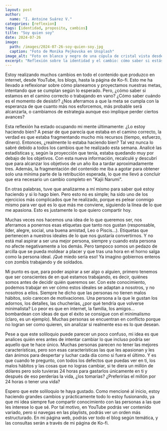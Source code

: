 ```yaml
---
layout: post
author:
  name: "I. Antoine Suárez V."
categories: [reflexion]
tags: [identidad, proposito, cambios]
title: "Soy quien soy"
date: 2024-07-26
image:
  path: /images/2024-07-26-soy-quien-soy.jpg
  caption: "Foto de Monika Pejkovska en Unsplash"
image_alt: "Foto en blanco y negro de una cúpula de cristal vista desde abajo con una escalera de caracol alrededor"
excerpt: "Reflexión sobre la identidad y el cambio: cómo saber si estás en el camino correcto y si vale la pena continuar o redirigir tus esfuerzos."
---
```



Estoy realizando muchos cambios en todo el contenido que produzco en internet, desde YouTube, los blogs, hasta la página de Ko-fi. Esto me ha llevado a reflexionar sobre cómo planeamos y proyectamos nuestras metas, intentando que se cumplan según lo esperado. Pero, ¿cómo saber si estamos en el camino correcto o trabajando en vano? ¿Cómo saber cuándo es el momento de desistir? ¿Nos aferramos a que la meta se cumpla con la esperanza de que cuanto más nos esforcemos, más probable será alcanzarla, o cambiamos de estrategia aunque eso implique perder ciertos avances?

Esta reflexión ha estado ocupando mi mente últimamente: ¿Lo estoy haciendo bien? A pesar de que parecía que estaba en el camino correcto, la verdad es que estaba fragmentando mucho mis recursos (tiempo, esfuerzo, dinero). Entonces, ¿realmente lo estaba haciendo bien? Tal vez nunca lo sabré debido a todos los cambios que he realizado esta semana. Analicé las estadísticas y, según la proyección que tenía, estaba quedando muy por debajo de los objetivos. Con esta nueva información, recalculé y descubrí que para alcanzar los objetivos de un año iba a tardar aproximadamente tres. Además, la fragmentación del contenido me iba a agotar para obtener solo una mínima parte de la retribución esperada, lo que me llevó a concluir que era necesario un cambio completo en "Kajii Narumi".

En otras palabras, tuve que analizarme a mí mismo para saber qué estoy haciendo y si lo hago bien. Pero esto no es simple; ha sido uno de los ejercicios más complicados que he realizado, porque es pelear conmigo mismo para ver qué es lo que más me conviene, siguiendo la línea de lo que me apasiona. Esto es justamente lo que quiero compartir hoy.

Muchas veces nos hacemos una idea de lo que queremos ser, nos aferramos a ponernos esas etiquetas que tanto nos gustan (responsable, líder, alegre, social, una buena amistad, Leo o Piscis...). Etiquetas que pertenecen a nuestros ideales de lo que nos gustaría convertirnos. Y no está mal aspirar a ser una mejor persona, siempre y cuando esta persona no afecte negativamente a los demás. Pero tampoco somos un pedazo de arcilla que se pueda moldear a placer y que tras una hora en el horno salga como la persona ideal. ¡Qué miedo sería eso! Ya imagino gobiernos enteros con zombis trabajando y de soldados.

Mi punto es que, para poder aspirar a ser algo o alguien, primero tenemos que ser conscientes de en qué estamos trabajando, es decir, quiénes somos antes de decidir quién queremos ser. Con este conocimiento, podemos trabajar en ver cómo estos ideales se adaptan a nosotros, y no nosotros a ellos. Siempre he dicho que las personas no tienen malos hábitos, solo carecen de motivaciones. Una persona a la que le gustan los adornos, los detalles, las chucherías, ¿por qué tendría que volverse minimalista? Lo peor es que en internet, la familia, los amigos... bombardean con ideas de que el éxito se consigue con el minimalismo (claro, es un ejemplo). Muchas personas se encuentran en conflicto porque no logran ser como quieren, sin analizar si realmente eso es lo que desean.

Pese a que este soliloquio puede parecer un poco confuso, mi idea es que analices quién eres antes de intentar cambiar lo que incluso podría ser aquello que te hace único. Muchas personas parecen no tener las mejores características, pero son esas características las que les apasionan y les dan ánimos para despertar y luchar cada día como si fuera el último. Y es que cuando te pregunto, con todos los defectos que puedas ver en ti, los malos hábitos y las cosas que no logras cambiar, si te diera un millón de dólares pero solo tuvieras 24 horas para gastarlos únicamente en ti y después de eso perderías la vida, ¿los tomarías? ¿Preferirías el millón por 24 horas o tener una vida?

Espero que este soliloquio te haya gustado. Como mencioné al inicio, estoy haciendo grandes cambios y prácticamente todo lo estoy fusionando, ya que mi idea siempre fue compartir conocimiento con las personas a las que les interese lo que sé. Por tal motivo, en YouTube podrás ver contenido variado, pero si navegas en las playlists, podrás ver un orden más estructurado. En mi página web, podrás ver todo el blog según temática, y las consultas serán a través de mi página de Ko-fi.
